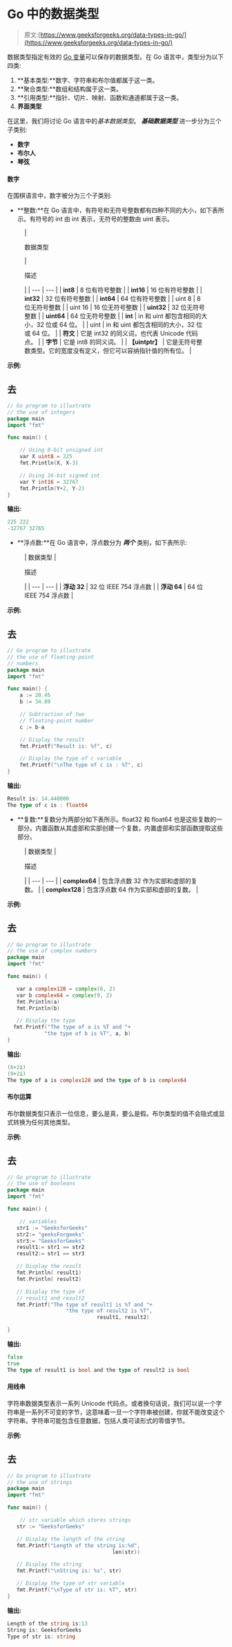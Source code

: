 # Go 中的数据类型

> 原文:[https://www.geeksforgeeks.org/data-types-in-go/](https://www.geeksforgeeks.org/data-types-in-go/)

数据类型指定有效的 [Go 变量](https://www.geeksforgeeks.org/go-variables/)可以保存的数据类型。在 Go 语言中，类型分为以下四类:

1.  **基本类型:**数字、字符串和布尔值都属于这一类。
2.  **聚合类型:**数组和结构属于这一类。
3.  **引用类型:**指针、切片、映射、函数和通道都属于这一类。
4.  **界面类型**

在这里，我们将讨论 Go 语言中的*基本数据类型*。 ***基础数据类型*** 进一步分为三个子类别:

*   **数字**
*   **布尔人**
*   **琴弦**

#### 数字

在围棋语言中，数字被分为三个子类别:

*   **整数:**在 Go 语言中，有符号和无符号整数都有四种不同的大小，如下表所示。有符号的 int 由 int 表示，无符号的整数由 uint 表示。

<figure class="table">

| 

数据类型

 | 

描述

 |
| --- | --- |
| **int8** | 8 位有符号整数 |
| **int16** | 16 位有符号整数 |
| **int32** | 32 位有符号整数 |
| **int64** | 64 位有符号整数 |
| uint 8 | 8 位无符号整数 |
| uint 16 | 16 位无符号整数 |
| **uint32** | 32 位无符号整数 |
| **uint64** | 64 位无符号整数 |
| **int** | in 和 uint 都包含相同的大小，32 位或 64 位。 |
| uint | in 和 uint 都包含相同的大小，32 位或 64 位。 |
| **符文** | 它是 int32 的同义词，也代表 Unicode 代码点。 |
| **字节** | 它是 int8 的同义词。 |
| **【uintptr】** | 它是无符号整数类型。它的宽度没有定义，但它可以容纳指针值的所有位。 |

</figure>

**示例:**

## 去

```go
// Go program to illustrate
// the use of integers
package main
import "fmt"

func main() {

    // Using 8-bit unsigned int
    var X uint8 = 225
    fmt.Println(X, X-3)

    // Using 16-bit signed int
    var Y int16 = 32767
    fmt.Println(Y+2, Y-2)
}
```

**输出:**

```go
225 222
-32767 32765
```

*   **浮点数:**在 Go 语言中，浮点数分为 ***两个*** 类别，如下表所示:

<figure class="table">

| 数据类型 | 

描述

 |
| --- | --- |
| **浮动 32** | 32 位 IEEE 754 浮点数 |
| **浮动 64** | 64 位 IEEE 754 浮点数 |

</figure>

**示例:**

## 去

```go
// Go program to illustrate
// the use of floating-point
// numbers
package main
import "fmt"

func main() {
    a := 20.45
    b := 34.89

    // Subtraction of two
    // floating-point number
    c := b-a

    // Display the result
    fmt.Printf("Result is: %f", c)

    // Display the type of c variable
    fmt.Printf("\nThe type of c is : %T", c) 
}
```

**输出:**

```go
Result is: 14.440000
The type of c is : float64
```

*   **复数:**复数分为两部分如下表所示。float32 和 float64 也是这些复数的一部分。内置函数从其虚部和实部创建一个复数，内置虚部和实部函数提取这些部分。

<figure class="table">

| 数据类型 | 

描述

 |
| --- | --- |
| **complex64** | 包含浮点数 32 作为实部和虚部的复数。 |
| **complex128** | 包含浮点数 64 作为实部和虚部的复数。 |

</figure>

**示例:**

## 去

```go
// Go program to illustrate
// the use of complex numbers
package main
import "fmt"

func main() {

   var a complex128 = complex(6, 2)
   var b complex64 = complex(9, 2)
   fmt.Println(a)
   fmt.Println(b)

   // Display the type
  fmt.Printf("The type of a is %T and "+
            "the type of b is %T", a, b)
}
```

**输出:**

```go
(6+2i)
(9+2i)
The type of a is complex128 and the type of b is complex64
```

#### 布尔运算

布尔数据类型只表示一位信息，要么是真，要么是假。布尔类型的值不会隐式或显式转换为任何其他类型。

**示例:**

## 去

```go
// Go program to illustrate
// the use of booleans
package main
import "fmt"

func main() {

    // variables
   str1 := "GeeksforGeeks"
   str2:= "geeksForgeeks"
   str3:= "GeeksforGeeks"
   result1:= str1 == str2
   result2:= str1 == str3

   // Display the result
   fmt.Println( result1)
   fmt.Println( result2)

   // Display the type of
   // result1 and result2
   fmt.Printf("The type of result1 is %T and "+
                   "the type of result2 is %T",
                             result1, result2)

}
```

**输出:**

```go
false
true
The type of result1 is bool and the type of result2 is bool
```

#### 用线串

字符串数据类型表示一系列 Unicode 代码点。或者换句话说，我们可以说一个字符串是一系列不可变的字节，这意味着一旦一个字符串被创建，你就不能改变这个字符串。字符串可能包含任意数据，包括人类可读形式的零值字节。

**示例:**

## 去

```go
// Go program to illustrate
// the use of strings
package main
import "fmt"

func main() {

    // str variable which stores strings
   str := "GeeksforGeeks"

   // Display the length of the string
   fmt.Printf("Length of the string is:%d",
                                  len(str))

   // Display the string
   fmt.Printf("\nString is: %s", str)

   // Display the type of str variable
   fmt.Printf("\nType of str is: %T", str)
}
```

**输出:**

```go
Length of the string is:13
String is: GeeksforGeeks
Type of str is: string
```